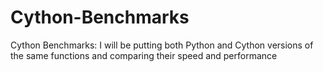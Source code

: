 # Cython-Benchmarks
Cython Benchmarks: I will be putting both Python and Cython versions of the same functions and comparing their speed and performance
